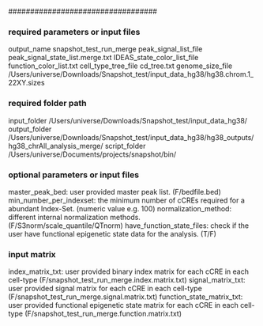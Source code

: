 ##################################
### required parameters or input files
output_name	snapshot_test_run_merge
peak_signal_list_file	peak_signal_state_list.merge.txt
IDEAS_state_color_list_file	function_color_list.txt
cell_type_tree_file	cd_tree.txt
genome_size_file	/Users/universe/Downloads/Snapshot_test/input_data_hg38/hg38.chrom.1_22XY.sizes

### required folder path
input_folder	/Users/universe/Downloads/Snapshot_test/input_data_hg38/
output_folder	/Users/universe/Downloads/Snapshot_test/input_data_hg38/hg38_outputs/hg38_chrAll_analysis_merge/
script_folder	/Users/universe/Documents/projects/snapshot/bin/

### optional parameters or input files
master_peak_bed: user provided master peak list. (F/bedfile.bed)
min_number_per_indexset: the minimum number of cCREs required for a abundant Index-Set. (numeric value e.g. 100)
normalization_method: different internal normalization methods. (F/S3norm/scale_quantile/QTnorm)
have_function_state_files: check if the user have functional epigenetic state data for the analysis. (T/F)

### input matrix
index_matrix_txt: user provided binary index matrix for each cCRE in each cell-type (F/snapshot_test_run_merge.index.matrix.txt)
signal_matrix_txt: user provided signal matrix for each cCRE in each cell-type (F/snapshot_test_run_merge.signal.matrix.txt)
function_state_matrix_txt: user provided functional epigenetic state matrix for each cCRE in each cell-type (F/snapshot_test_run_merge.function.matrix.txt)

